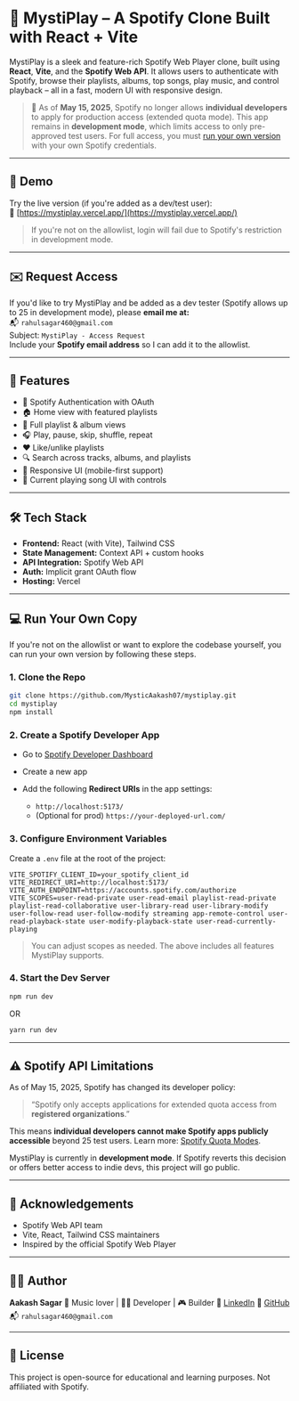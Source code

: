 
# 🎵 MystiPlay – A Spotify Clone Built with React + Vite

MystiPlay is a sleek and feature-rich Spotify Web Player clone, built using **React**, **Vite**, and the **Spotify Web API**. It allows users to authenticate with Spotify, browse their playlists, albums, top songs, play music, and control playback – all in a fast, modern UI with responsive design.

> 🚨 As of **May 15, 2025**, Spotify no longer allows **individual developers** to apply for production access (extended quota mode). This app remains in **development mode**, which limits access to only pre-approved test users. For full access, you must [run your own version](#-run-your-own-copy) with your own Spotify credentials.

---

## 📸 Demo

Try the live version (if you're added as a dev/test user):  
🔗 [https://mystiplay.vercel.app/](https://mystiplay.vercel.app/)

> If you're not on the allowlist, login will fail due to Spotify's restriction in development mode.

---

## ✉️ Request Access

If you'd like to try MystiPlay and be added as a dev tester (Spotify allows up to 25 in development mode), please **email me at:**  
📬 `rahulsagar460@gmail.com`  
Subject: `MystiPlay - Access Request`  
Include your **Spotify email address** so I can add it to the allowlist.

---

## 🧠 Features

- 🔐 Spotify Authentication with OAuth
- 🏠 Home view with featured playlists
- 📁 Full playlist & album views
- 🎧 Play, pause, skip, shuffle, repeat
- ❤️ Like/unlike playlists
- 🔍 Search across tracks, albums, and playlists
- 📱 Responsive UI (mobile-first support)
- 🎵 Current playing song UI with controls

---

## 🛠 Tech Stack

- **Frontend:** React (with Vite), Tailwind CSS
- **State Management:** Context API + custom hooks
- **API Integration:** Spotify Web API
- **Auth:** Implicit grant OAuth flow
- **Hosting:** Vercel

---

## 💻 Run Your Own Copy

If you're not on the allowlist or want to explore the codebase yourself, you can run your own version by following these steps.

### 1. Clone the Repo

```bash
git clone https://github.com/MysticAakash07/mystiplay.git
cd mystiplay
npm install
````

### 2. Create a Spotify Developer App

* Go to [Spotify Developer Dashboard](https://developer.spotify.com/dashboard)
* Create a new app
* Add the following **Redirect URIs** in the app settings:

  * `http://localhost:5173/`
  * (Optional for prod) `https://your-deployed-url.com/`

### 3. Configure Environment Variables

Create a `.env` file at the root of the project:

```env
VITE_SPOTIFY_CLIENT_ID=your_spotify_client_id
VITE_REDIRECT_URI=http://localhost:5173/
VITE_AUTH_ENDPOINT=https://accounts.spotify.com/authorize
VITE_SCOPES=user-read-private user-read-email playlist-read-private playlist-read-collaborative user-library-read user-library-modify user-follow-read user-follow-modify streaming app-remote-control user-read-playback-state user-modify-playback-state user-read-currently-playing
```

> You can adjust scopes as needed. The above includes all features MystiPlay supports.

### 4. Start the Dev Server

```bash
npm run dev
```
OR

```bash
yarn run dev
```
---

## ⚠️ Spotify API Limitations

As of May 15, 2025, Spotify has changed its developer policy:

> “Spotify only accepts applications for extended quota access from **registered organizations**.”

This means **individual developers cannot make Spotify apps publicly accessible** beyond 25 test users. Learn more: [Spotify Quota Modes](https://developer.spotify.com/documentation/web-api/concepts/quota-modes).

MystiPlay is currently in **development mode**. If Spotify reverts this decision or offers better access to indie devs, this project will go public.

---

## 🙌 Acknowledgements

* Spotify Web API team
* Vite, React, Tailwind CSS maintainers
* Inspired by the official Spotify Web Player

---

## 👨‍💻 Author

**Aakash Sagar**
🎸 Music lover | 👨‍💻 Developer | 🎮 Builder
🔗 [LinkedIn](https://www.linkedin.com/in/mysticaakash)
🔗 [GitHub](https://github.com/MysticAakash07)
📬 `rahulsagar460@gmail.com`

---

## 📜 License

This project is open-source for educational and learning purposes. Not affiliated with Spotify.


